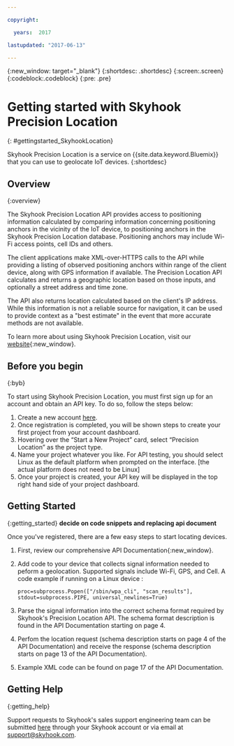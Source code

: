 ```yaml
---

copyright:

  years:  2017

lastupdated: "2017-06-13"

---
```


{:new_window: target="_blank"}
{:shortdesc: .shortdesc}
{:screen:.screen}
{:codeblock:.codeblock}
{:pre: .pre}

# Getting started with Skyhook Precision Location
{: #gettingstarted_SkyhookLocation}

Skyhook Precision Location is a service on {{site.data.keyword.Bluemix}} that you can use to geolocate IoT devices. {:shortdesc}

## Overview
{:overview}

The Skyhook Precision Location API provides access to positioning information calculated by comparing information concerning positioning anchors in the vicinity of the IoT device, to positioning anchors in the Skyhook Precision Location database.  Positioning anchors may  include Wi-Fi access points, cell IDs and others. 

The client applications make XML-over-HTTPS calls to the API while providing a listing of observed positioning anchors within range of the client device, along with GPS information if available. The Precision Location API calculates and returns a geographic location based on those inputs, and optionally a street address and time zone.

The API also returns location calculated based on the client's IP address. While this information is not a reliable source for navigation, it can be used to provide context as a "best estimate" in the event that more accurate methods are not available.

To learn more about using Skyhook Precision Location, visit our [website](http://hubs.ly/H07V66F0){:new_window}.

## Before you begin
{:byb}

To start using Skyhook Precision Location, you must first sign up for an account and obtain an API key. To do so, follow the steps below:

1. Create a new account [here](http://hubs.ly/H07V59T0).
2. Once registration is completed, you will be shown steps to create your first project from your account dashboard.
3. Hovering over the “Start a New Project” card, select “Precision Location” as the project type.
4. Name your project whatever you like. For API testing, you should select Linux as the default platform when prompted on the interface.  [the actual platform does not need to be Linux]
5. Once your project is created, your API key will be displayed in the top right hand side of your project dashboard.

## Getting Started
{:getting_started}
****decide on code snippets and replacing api document****

Once you've registered, there are a few easy steps to start locating devices.

1. First, review our comprehensive API Documentation{:new_window}.
2. Add code to your device that collects signal information needed to peform a geolocation. Supported signals include Wi-Fi, GPS, and Cell. A code example if running on a Linux device :

	```
    proc=subprocess.Popen(["/sbin/wpa_cli", "scan_results"], stdout=subprocess.PIPE, universal_newlines=True)
	```

3. Parse the signal information into the correct schema format required by Skyhook's Precision Location API. The schema format description is found in the API Documentation starting on page 4.
4. Perfom the location request (schema description starts on page 4 of the API Documentation) and receive the response (schema description starts on page 13 of the API Documentation).
5. Example XML code can be found on page 17 of the API Documentation.

## Getting Help
{:getting_help}

Support requests to Skyhook's sales support engineering team can be submitted [here](http://hubs.ly/H07V59T0) through your Skyhook account or via email at support@skyhook.com.



